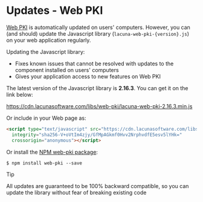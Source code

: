 ﻿# Updates - Web PKI

[Web PKI](index.md) is automatically updated on users' computers. However, you can (and should) update the Javascript library
(`lacuna-web-pki-{version}.js`) on your web application regularly.

Updating the Javascript library:

* Fixes known issues that cannot be resolved with updates to the component installed on users' computers
* Gives your application access to new features on Web PKI

The latest version of the Javascript library is **2.16.3**. You can get it on the link below:

https://cdn.lacunasoftware.com/libs/web-pki/lacuna-web-pki-2.16.3.min.js

Or include in your Web page as:
```html
<script type="text/javascript" src="https://cdn.lacunasoftware.com/libs/web-pki/lacuna-web-pki-2.16.3.min.js"
  integrity="sha256-V+oVtIm4zjy/GfMpAGkmf0Hvv2NrphvdfE5esv5lYHk="
  crossorigin="anonymous"></script>
```

Or install the [NPM web-pki package](https://www.npmjs.com/package/web-pki):

```
$ npm install web-pki --save
```

> [!TIP]
> All updates are guaranteed to be 100% backward compatible, so you can update the library without fear of breaking existing code